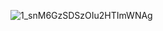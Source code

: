 ![1_snM6GzSDSzOIu2HTImWNAg](https://github.com/user-attachments/assets/94d8aa59-d0b4-43cf-91b2-ad3af90f49c8)
